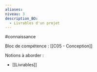```yaml
---
aliases: 
niveau: 3
description_BO:
  - Livrables d'un projet
---
```

#connaissance

Bloc de compétence : [[C05 - Conception]]

Notions à aborder : 
- [[Livrables]]
